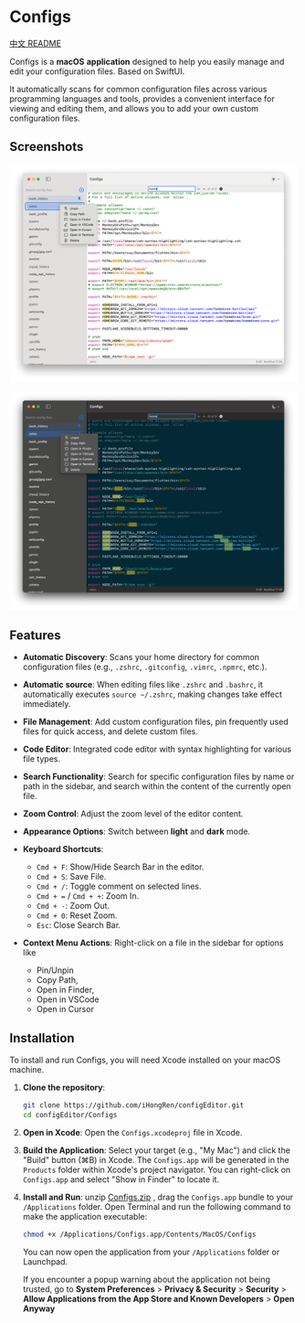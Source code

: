 # Configs

[中文 README](./README_zh.md)

Configs is a **macOS** **application** designed to help you easily manage and edit your configuration files. Based on SwiftUI.

It automatically scans for common configuration files across various programming languages and tools, provides a convenient interface for viewing and editing them, and allows you to add your own custom configuration files.


## Screenshots

![](./screenshots/light.png)

![](./screenshots/dark.png)


## Features

* **Automatic Discovery**: Scans your home directory for common configuration files (e.g., `.zshrc`, `.gitconfig`, `.vimrc`, `.npmrc`, etc.).
* **Automatic source**: When editing files like `.zshrc` and `.bashrc`, it automatically executes `source ~/.zshrc`, making changes take effect immediately.

* **File Management**: Add custom configuration files, pin frequently used files for quick access, and delete custom files.

* **Code Editor**: Integrated code editor with syntax highlighting for various file types.

* **Search Functionality**: Search for specific configuration files by name or path in the sidebar, and search within the content of the currently open file.

* **Zoom Control**: Adjust the zoom level of the editor content.

* **Appearance Options**: Switch between **light** and **dark** mode.

*   **Keyboard Shortcuts**:
    *   `Cmd + F`: Show/Hide Search Bar in the editor.
    *   `Cmd + S`: Save File.
    *   `Cmd + /`: Toggle comment on selected lines.
    *   `Cmd + =` / `Cmd + +`: Zoom In.
    *   `Cmd + -`: Zoom Out.
    *   `Cmd + 0`: Reset Zoom.
    *   `Esc`: Close Search Bar.
    
* **Context Menu Actions**: Right-click on a file in the sidebar for options like 

    * Pin/Unpin 
    * Copy Path,
    * Open in Finder,
    * Open in VSCode
    * Open in Cursor

## Installation

To install and run Configs, you will need Xcode installed on your macOS machine.

1.  **Clone the repository**:
    ```bash
    git clone https://github.com/iHongRen/configEditor.git
    cd configEditor/Configs
    ```

2.  **Open in Xcode**:
    Open the `Configs.xcodeproj` file in Xcode.

3.  **Build the Application**:
    Select your target (e.g., "My Mac") and click the "Build" button (⌘B) in Xcode. The `Configs.app` will be generated in the `Products` folder within Xcode's project navigator. You can right-click on `Configs.app` and select "Show in Finder" to locate it.

4.  **Install and Run**:
    unzip [Configs.zip](https://github.com/iHongRen/configEditor/releases) , drag the `Configs.app` bundle to your `/Applications` folder.
    Open Terminal and run the following command to make the application executable:
    
    ```bash
    chmod +x /Applications/Configs.app/Contents/MacOS/Configs
    ```
    You can now open the application from your `/Applications` folder or Launchpad.
    
    If you encounter a popup warning about the application not being trusted, go to **System Preferences** > **Privacy & Security** > **Security** > **Allow Applications from the App Store and Known Developers** > **Open Anyway**

